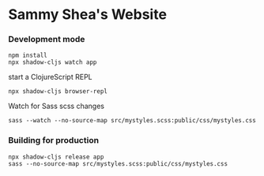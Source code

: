 # Sammy Shea's Website
### Development mode
```
npm install
npx shadow-cljs watch app
```
start a ClojureScript REPL
```
npx shadow-cljs browser-repl
```
Watch for Sass scss changes
```
sass --watch --no-source-map src/mystyles.scss:public/css/mystyles.css
```
### Building for production
```
npx shadow-cljs release app
sass --no-source-map src/mystyles.scss:public/css/mystyles.css
```